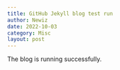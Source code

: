 ```yaml
---
title: GitHub Jekyll blog test run
author: Newiz
date: 2022-10-03
category: Misc
layout: post
---
```


The blog is running successfully.